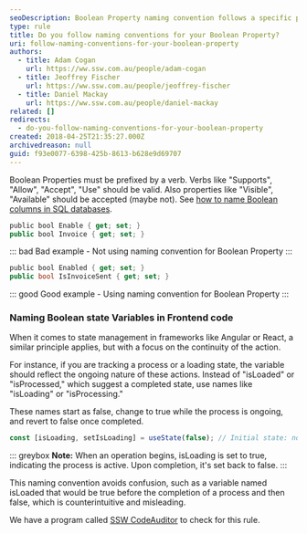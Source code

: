 ```yaml
---
seoDescription: Boolean Property naming convention follows a specific pattern to clearly indicate its state.
type: rule
title: Do you follow naming conventions for your Boolean Property?
uri: follow-naming-conventions-for-your-boolean-property
authors:
  - title: Adam Cogan
    url: https://ww.ssw.com.au/people/adam-cogan
  - title: Jeoffrey Fischer
    url: https://ww.ssw.com.au/people/jeoffrey-fischer
  - title: Daniel Mackay
    url: https://ww.ssw.com.au/people/daniel-mackay
related: []
redirects:
  - do-you-follow-naming-conventions-for-your-boolean-property
created: 2018-04-25T21:35:27.000Z
archivedreason: null
guid: f93e0077-6398-425b-8613-b628e9d69707
---
```


Boolean Properties must be prefixed by a verb. Verbs like "Supports", "Allow", "Accept", "Use" should be valid. Also properties like "Visible", "Available" should be accepted (maybe not). See [how to name Boolean columns in SQL databases](/use-bit-numeric-data-type-correctly).

<!--endintro-->

```csharp
public bool Enable { get; set; }
public bool Invoice { get; set; }
```

::: bad
Bad example - Not using naming convention for Boolean Property
:::

```csharp
public bool Enabled { get; set; }
public bool IsInvoiceSent { get; set; }
```

::: good
Good example - Using naming convention for Boolean Property
:::

### Naming Boolean state Variables in Frontend code

When it comes to state management in frameworks like Angular or React, a similar principle applies, but with a focus on the continuity of the action.

For instance, if you are tracking a process or a loading state, the variable should reflect the ongoing nature of these actions. Instead of "isLoaded" or "isProcessed," which suggest a completed state, use names like "isLoading" or "isProcessing."

These names start as false, change to true while the process is ongoing, and revert to false once completed.

```js
const [isLoading, setIsLoading] = useState(false); // Initial state: not loading
```

::: greybox
**Note:** When an operation begins, isLoading is set to true, indicating the process is active. Upon completion, it's set back to false.
:::

This naming convention avoids confusion, such as a variable named isLoaded that would be true before the completion of a process and then false, which is counterintuitive and misleading.

We have a program called [SSW CodeAuditor](https://codeauditor.com) to check for this rule.
